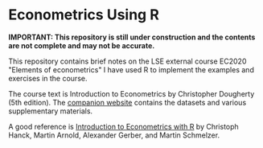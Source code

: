 # Econometrics Using R

**IMPORTANT: This repository is still under construction and the contents are not complete and may not be accurate.**

This repository contains brief notes on the LSE external course EC2020 "Elements of econometrics" I have used R to implement the examples and exercises in the course.

The course text is Introduction to Econometrics by Christopher Dougherty (5th edition). The [companion website][Dougherty] contains the datasets and various supplementary materials.

A good reference is [Introduction to Econometrics with R][Intro] by Christoph Hanck, Martin Arnold, Alexander Gerber, and Martin Schmelzer.









[Dougherty]: https://global.oup.com/uk/orc/busecon/economics/dougherty5e/
[Intro]: https://www.econometrics-with-r.org/index.html

